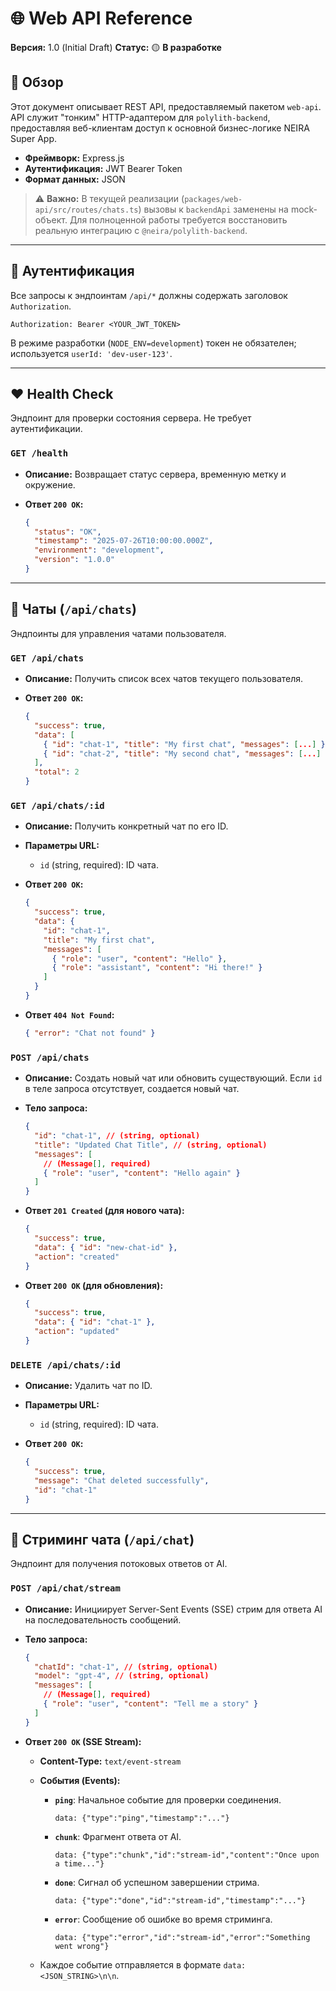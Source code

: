 # 🌐 Web API Reference

**Версия:** 1.0 (Initial Draft)
**Статус:** 🟡 **В разработке**

## 🎯 Обзор

Этот документ описывает REST API, предоставляемый пакетом `web-api`. API служит "тонким" HTTP-адаптером для `polylith-backend`, предоставляя веб-клиентам доступ к основной бизнес-логике NEIRA Super App.

- **Фреймворк:** Express.js
- **Аутентификация:** JWT Bearer Token
- **Формат данных:** JSON

> ⚠️ **Важно:** В текущей реализации (`packages/web-api/src/routes/chats.ts`) вызовы к `backendApi` заменены на mock-объект. Для полноценной работы требуется восстановить реальную интеграцию с `@neira/polylith-backend`.

---

## 🔐 Аутентификация

Все запросы к эндпоинтам `/api/*` должны содержать заголовок `Authorization`.

```
Authorization: Bearer <YOUR_JWT_TOKEN>
```

В режиме разработки (`NODE_ENV=development`) токен не обязателен; используется `userId: 'dev-user-123'`.

---

## ❤️ Health Check

Эндпоинт для проверки состояния сервера. Не требует аутентификации.

### `GET /health`

- **Описание:** Возвращает статус сервера, временную метку и окружение.
- **Ответ `200 OK`:**

  ```json
  {
    "status": "OK",
    "timestamp": "2025-07-26T10:00:00.000Z",
    "environment": "development",
    "version": "1.0.0"
  }
  ```

---

## 💬 Чаты (`/api/chats`)

Эндпоинты для управления чатами пользователя.

### `GET /api/chats`

- **Описание:** Получить список всех чатов текущего пользователя.
- **Ответ `200 OK`:**

  ```json
  {
    "success": true,
    "data": [
      { "id": "chat-1", "title": "My first chat", "messages": [...] },
      { "id": "chat-2", "title": "My second chat", "messages": [...] }
    ],
    "total": 2
  }
  ```

### `GET /api/chats/:id`

- **Описание:** Получить конкретный чат по его ID.
- **Параметры URL:**
  - `id` (string, required): ID чата.
- **Ответ `200 OK`:**

  ```json
  {
    "success": true,
    "data": {
      "id": "chat-1",
      "title": "My first chat",
      "messages": [
        { "role": "user", "content": "Hello" },
        { "role": "assistant", "content": "Hi there!" }
      ]
    }
  }
  ```

- **Ответ `404 Not Found`:**

  ```json
  { "error": "Chat not found" }
  ```

### `POST /api/chats`

- **Описание:** Создать новый чат или обновить существующий. Если `id` в теле запроса отсутствует, создается новый чат.
- **Тело запроса:**

  ```json
  {
    "id": "chat-1", // (string, optional)
    "title": "Updated Chat Title", // (string, optional)
    "messages": [
      // (Message[], required)
      { "role": "user", "content": "Hello again" }
    ]
  }
  ```

- **Ответ `201 Created` (для нового чата):**

  ```json
  {
    "success": true,
    "data": { "id": "new-chat-id" },
    "action": "created"
  }
  ```

- **Ответ `200 OK` (для обновления):**

  ```json
  {
    "success": true,
    "data": { "id": "chat-1" },
    "action": "updated"
  }
  ```

### `DELETE /api/chats/:id`

- **Описание:** Удалить чат по ID.
- **Параметры URL:**
  - `id` (string, required): ID чата.
- **Ответ `200 OK`:**

  ```json
  {
    "success": true,
    "message": "Chat deleted successfully",
    "id": "chat-1"
  }
  ```

---

## 🌊 Стриминг чата (`/api/chat`)

Эндпоинт для получения потоковых ответов от AI.

### `POST /api/chat/stream`

- **Описание:** Инициирует Server-Sent Events (SSE) стрим для ответа AI на последовательность сообщений.
- **Тело запроса:**

  ```json
  {
    "chatId": "chat-1", // (string, optional)
    "model": "gpt-4", // (string, optional)
    "messages": [
      // (Message[], required)
      { "role": "user", "content": "Tell me a story" }
    ]
  }
  ```

- **Ответ `200 OK` (SSE Stream):**
  - **Content-Type:** `text/event-stream`
  - **События (Events):**
    - **`ping`**: Начальное событие для проверки соединения.

      ```
      data: {"type":"ping","timestamp":"..."}
      ```

    - **`chunk`**: Фрагмент ответа от AI.

      ```
      data: {"type":"chunk","id":"stream-id","content":"Once upon a time..."}
      ```

    - **`done`**: Сигнал об успешном завершении стрима.

      ```
      data: {"type":"done","id":"stream-id","timestamp":"..."}
      ```

    - **`error`**: Сообщение об ошибке во время стриминга.

      ```
      data: {"type":"error","id":"stream-id","error":"Something went wrong"}
      ```

  - Каждое событие отправляется в формате `data: <JSON_STRING>\n\n`.
